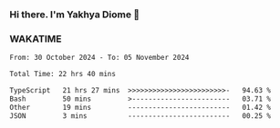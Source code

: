 ### Hi there. I'm Yakhya Diome 👋

### WAKATIME
<!--START_SECTION:waka-->

```txt
From: 30 October 2024 - To: 05 November 2024

Total Time: 22 hrs 40 mins

TypeScript   21 hrs 27 mins  >>>>>>>>>>>>>>>>>>>>>>>>-   94.63 %
Bash         50 mins         >------------------------   03.71 %
Other        19 mins         -------------------------   01.42 %
JSON         3 mins          -------------------------   00.25 %
```

<!--END_SECTION:waka-->
